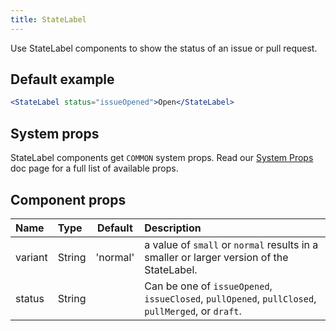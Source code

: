 ```yaml
---
title: StateLabel
---
```

Use StateLabel components to show the status of an issue or pull request.

## Default example

```jsx live
<StateLabel status="issueOpened">Open</StateLabel>
```

## System props

StateLabel components get `COMMON` system props. Read our [System Props](/system-props) doc page for a full list of available props.

## Component props

| Name | Type | Default | Description |
| :- | :- | :-: | :- |
| variant | String | 'normal' | a value of `small` or `normal` results in a smaller or larger version of the StateLabel. |
| status | String | | Can be one of `issueOpened`, `issueClosed`, `pullOpened`, `pullClosed`, `pullMerged`, or `draft`.
